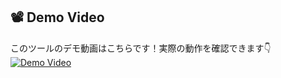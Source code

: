 ## 📽 Demo Video

このツールのデモ動画はこちらです！実際の動作を確認できます👇  
[![Demo Video](https://img.youtube.com/vi/動画ID/hqdefault.jpg)](https://youtu.be/動画ID)
